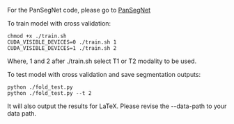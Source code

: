 For the PanSegNet code, please go to [PanSegNet](https://github.com/NUBagciLab/PaNSegNet)

To train model with cross validation:

    chmod +x ./train.sh
    CUDA_VISIBLE_DEVICES=0 ./train.sh 1
    CUDA_VISIBLE_DEVICES=1 ./train.sh 2
Where, 1 and 2 after ./train.sh select T1 or T2 modality to be used.

To test model with cross validation and save segmentation outputs:

    python ./fold_test.py
    python ./fold_test.py --t 2
It will also output the results for LaTeX.
Please revise the --data-path to your data path.
